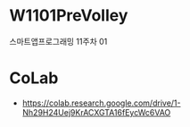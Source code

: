 # W1101PreVolley
스마트앱프로그래밍 11주차 01


# CoLab
- https://colab.research.google.com/drive/1-Nh29H24Uej9KrACXGTA16fEycWc6VAO
